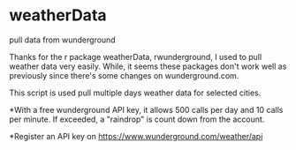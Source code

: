 # weatherData
pull data from wunderground

Thanks for the r package weatherData, rwunderground, I used to pull weather data very easily. 
While, it seems these packages don't work well as previously since there's some changes on wunderground.com.

This script is used pull multiple days weather data for selected cities.

*With a free wunderground API key, it allows 500 calls per day and 10 calls per minute. If exceeded, a "raindrop" is count down from the account.

*Register an API key on https://www.wunderground.com/weather/api

